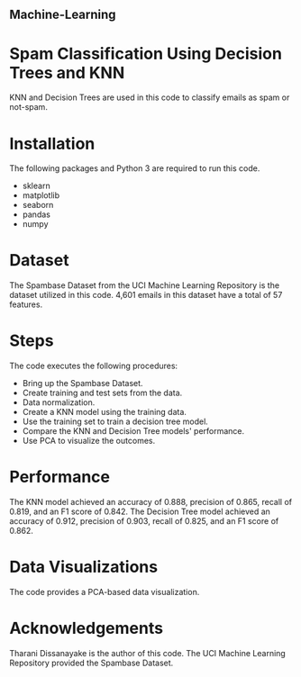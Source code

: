 ## Machine-Learning
# Spam Classification Using Decision Trees and KNN
KNN and Decision Trees are used in this code to classify emails as spam or not-spam.

# Installation
The following packages and Python 3 are required to run this code.

 - sklearn 
 - matplotlib 
 - seaborn 
 - pandas 
 - numpy

# Dataset
The Spambase Dataset from the UCI Machine Learning Repository is the dataset utilized in this code. 4,601 emails in this dataset have a total of 57 features.

# Steps
The code executes the following procedures:

 - Bring up the Spambase Dataset.
 - Create training and test sets from the data.
 - Data normalization.
 - Create a KNN model using the training data.
 - Use the training set to train a decision tree model.
 - Compare the KNN and Decision Tree models' performance.
 - Use PCA to visualize the outcomes.

# Performance
The KNN model achieved an accuracy of 0.888, precision of 0.865, recall of 0.819, and an F1 score of 0.842. 
The Decision Tree model achieved an accuracy of 0.912, precision of 0.903, recall of 0.825, and an F1 score of 0.862.

# Data Visualizations
The code provides a PCA-based data visualization.

# Acknowledgements
Tharani Dissanayake is the author of this code. The UCI Machine Learning Repository provided the Spambase Dataset.
